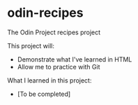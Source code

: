 # odin-recipes
The Odin Project recipes project

This project will:
- Demonstrate what I've learned in HTML
- Allow me to practice with Git

What I learned in this project:
- [To be completed]

